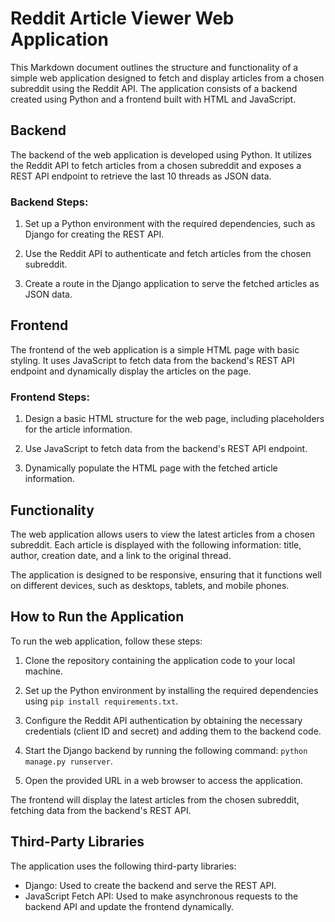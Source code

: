 # Reddit Article Viewer Web Application

This Markdown document outlines the structure and functionality of a simple web application designed to fetch and display articles from a chosen subreddit using the Reddit API. The application consists of a backend created using Python and a frontend built with HTML and JavaScript.

## Backend

The backend of the web application is developed using Python. It utilizes the Reddit API to fetch articles from a chosen subreddit and exposes a REST API endpoint to retrieve the last 10 threads as JSON data.

### Backend Steps:

1. Set up a Python environment with the required dependencies, such as Django for creating the REST API.

2. Use the Reddit API to authenticate and fetch articles from the chosen subreddit.

3. Create a route in the Django application to serve the fetched articles as JSON data.

## Frontend

The frontend of the web application is a simple HTML page with basic styling. It uses JavaScript to fetch data from the backend's REST API endpoint and dynamically display the articles on the page.

### Frontend Steps:

1. Design a basic HTML structure for the web page, including placeholders for the article information.

2. Use JavaScript to fetch data from the backend's REST API endpoint.

3. Dynamically populate the HTML page with the fetched article information.

## Functionality

The web application allows users to view the latest articles from a chosen subreddit. Each article is displayed with the following information: title, author, creation date, and a link to the original thread.

The application is designed to be responsive, ensuring that it functions well on different devices, such as desktops, tablets, and mobile phones.

## How to Run the Application

To run the web application, follow these steps:

1. Clone the repository containing the application code to your local machine.

2. Set up the Python environment by installing the required dependencies using `pip install requirements.txt`.

3. Configure the Reddit API authentication by obtaining the necessary credentials (client ID and secret) and adding them to the backend code.

4. Start the Django backend by running the following command: `python manage.py runserver`.

5. Open the provided URL in a web browser to access the application.

The frontend will display the latest articles from the chosen subreddit, fetching data from the backend's REST API.

## Third-Party Libraries

The application uses the following third-party libraries:

- Django: Used to create the backend and serve the REST API.
- JavaScript Fetch API: Used to make asynchronous requests to the backend API and update the frontend dynamically.
